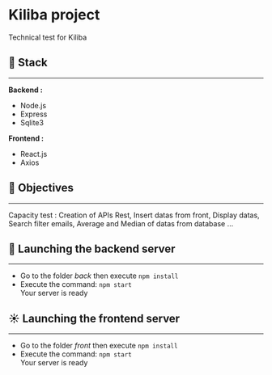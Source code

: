 # Kiliba project
Technical test for Kiliba

## 📎 Stack
***

**Backend :**
* Node.js
* Express
* Sqlite3

**Frontend :**
* React.js
* Axios

## 🎯 Objectives
***
Capacity test : Creation of APIs Rest, Insert datas from front, Display datas, Search filter emails, Average and Median of datas from database ...


## 🤖 Launching the backend server
***
* Go to the folder *back* then execute `npm install`
* Execute the command: `npm start`  
Your server is ready

## ☀️ Launching the frontend server
***
* Go to the folder *front* then execute `npm install`
* Execute the command: `npm start`  
Your server is ready
